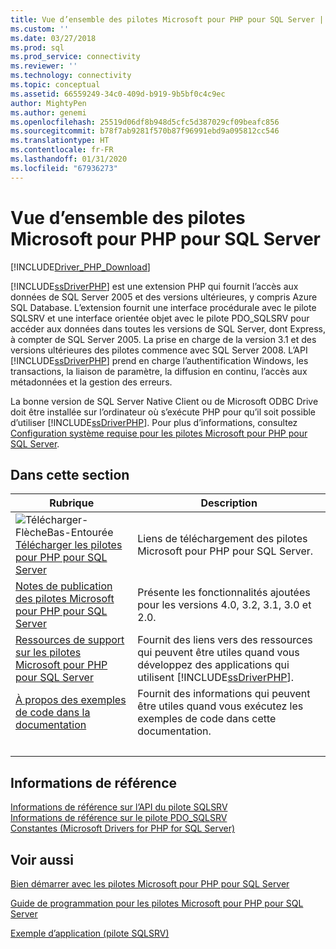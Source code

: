 ```yaml
---
title: Vue d’ensemble des pilotes Microsoft pour PHP pour SQL Server | Microsoft Docs
ms.custom: ''
ms.date: 03/27/2018
ms.prod: sql
ms.prod_service: connectivity
ms.reviewer: ''
ms.technology: connectivity
ms.topic: conceptual
ms.assetid: 66559249-34c0-409d-b919-9b5bf0c4c9ec
author: MightyPen
ms.author: genemi
ms.openlocfilehash: 25519d06df8b948d5cfc5d387029cf09beafc856
ms.sourcegitcommit: b78f7ab9281f570b87f96991ebd9a095812cc546
ms.translationtype: HT
ms.contentlocale: fr-FR
ms.lasthandoff: 01/31/2020
ms.locfileid: "67936273"
---
```

# <a name="overview-of-the-microsoft-drivers-for-php-for-sql-server"></a>Vue d’ensemble des pilotes Microsoft pour PHP pour SQL Server

[!INCLUDE[Driver_PHP_Download](../../includes/driver_php_download.md)]

[!INCLUDE[ssDriverPHP](../../includes/ssdriverphp_md.md)] est une extension PHP qui fournit l’accès aux données de SQL Server 2005 et des versions ultérieures, y compris Azure SQL Database. L’extension fournit une interface procédurale avec le pilote SQLSRV et une interface orientée objet avec le pilote PDO_SQLSRV pour accéder aux données dans toutes les versions de SQL Server, dont Express, à compter de SQL Server 2005. La prise en charge de la version 3.1 et des versions ultérieures des pilotes commence avec SQL Server 2008. L’API [!INCLUDE[ssDriverPHP](../../includes/ssdriverphp_md.md)] prend en charge l’authentification Windows, les transactions, la liaison de paramètre, la diffusion en continu, l’accès aux métadonnées et la gestion des erreurs.  
  
La bonne version de SQL Server Native Client ou de Microsoft ODBC Drive doit être installée sur l’ordinateur où s’exécute PHP pour qu’il soit possible d’utiliser [!INCLUDE[ssDriverPHP](../../includes/ssdriverphp_md.md)].  Pour plus d’informations, consultez [Configuration système requise pour les pilotes Microsoft pour PHP pour SQL Server](../../connect/php/system-requirements-for-the-php-sql-driver.md).  
  
## <a name="in-this-section"></a>Dans cette section  
  
|Rubrique|Description|  
|---------|---------------|  
| ![Télécharger-FlècheBas-Entourée](../../ssdt/media/download.png)[Télécharger les pilotes pour PHP pour SQL Server](download-drivers-php-sql-server.md) | Liens de téléchargement des pilotes Microsoft pour PHP pour SQL Server. |
|[Notes de publication des pilotes Microsoft pour PHP pour SQL Server](../../connect/php/release-notes-php-sql-driver.md)|Présente les fonctionnalités ajoutées pour les versions 4.0, 3.2, 3.1, 3.0 et 2.0.|  
|[Ressources de support sur les pilotes Microsoft pour PHP pour SQL Server](../../connect/php/support-resources-for-the-php-sql-driver.md)|Fournit des liens vers des ressources qui peuvent être utiles quand vous développez des applications qui utilisent [!INCLUDE[ssDriverPHP](../../includes/ssdriverphp_md.md)].|  
|[À propos des exemples de code dans la documentation](../../connect/php/about-code-examples-in-the-documentation.md)|Fournit des informations qui peuvent être utiles quand vous exécutez les exemples de code dans cette documentation.|  
| &nbsp; | &nbsp; |

## <a name="reference"></a>Informations de référence

[Informations de référence sur l’API du pilote SQLSRV](../../connect/php/sqlsrv-driver-api-reference.md)  
[Informations de référence sur le pilote PDO_SQLSRV](../../connect/php/pdo-sqlsrv-driver-reference.md)  
[Constantes &#40;Microsoft Drivers for PHP for SQL Server&#41;](../../connect/php/constants-microsoft-drivers-for-php-for-sql-server.md)  

## <a name="see-also"></a>Voir aussi

[Bien démarrer avec les pilotes Microsoft pour PHP pour SQL Server](../../connect/php/getting-started-with-the-php-sql-driver.md)

[Guide de programmation pour les pilotes Microsoft pour PHP pour SQL Server](../../connect/php/programming-guide-for-php-sql-driver.md)

[Exemple d’application &#40;pilote SQLSRV&#41;](../../connect/php/example-application-sqlsrv-driver.md)
